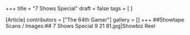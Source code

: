 +++
title = "7 Shows Special"
draft = false
tags = [ ]

[Article]
contributors = ["The 64th Gamer"]
gallery = []
+++
##Showtape Scans / Images:##
<gallery>
7 Shows Special 9 21 81.jpg|Showbiz Reel
</gallery>
